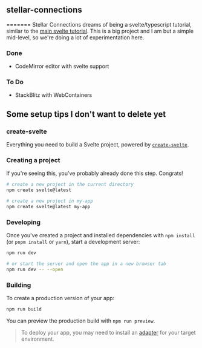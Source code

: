 ## stellar-connections

=======
Stellar Connections dreams of being a svelte/typescript tutorial, similar to the [main svelte tutorial](https://learn.svelte.dev/tutorial/welcome-to-svelte).
This is a big project and I am but a simple mid-level, so we're doing a lot of experimentation here.

### Done

- CodeMirror editor with svelte support

### To Do

- StackBlitz with WebContainers

## Some setup tips I don't want to delete yet

### create-svelte

Everything you need to build a Svelte project, powered by [`create-svelte`](https://github.com/sveltejs/kit/tree/main/packages/create-svelte).

### Creating a project

If you're seeing this, you've probably already done this step. Congrats!

```bash
# create a new project in the current directory
npm create svelte@latest

# create a new project in my-app
npm create svelte@latest my-app
```

### Developing

Once you've created a project and installed dependencies with `npm install` (or `pnpm install` or `yarn`), start a development server:

```bash
npm run dev

# or start the server and open the app in a new browser tab
npm run dev -- --open
```

### Building

To create a production version of your app:

```bash
npm run build
```

You can preview the production build with `npm run preview`.

> To deploy your app, you may need to install an [adapter](https://kit.svelte.dev/docs/adapters) for your target environment.
